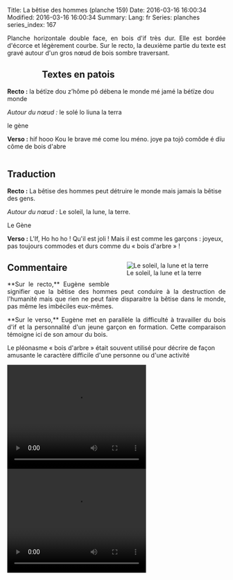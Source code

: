 Title: La bêtise des hommes (planche 159)
Date: 2016-03-16 16:00:34
Modified: 2016-03-16 16:00:34
Summary: 
Lang: fr
Series: planches
series_index: 167

<p style="text-align:justify;">Planche horizontale double face, en bois d'if très dur. Elle est bordée d'écorce et légèrement courbe. Sur le recto, la deuxième partie du texte est gravé autour d'un gros nœud de bois sombre traversant.</p>

<figure class="image-block" style="float: left;">
  <img alt="" src="{static}/images/planche_159_recto.png">
  <figcaption style="max-width: 605px"></figcaption>
</figure>

## Textes en patois
**Recto :** la  bétïze  dou  z’hôme  pô  débena  le  monde  mé  jamé  la  bétïze  dou  monde

*Autour du nœud :* le  solé  lo  liuna  la  terra

le gène

**Verso :** hif  hooo Kou  le brave mé come lou méno. joye pa tojô comôde é dïu côme de bois d'abre


<figure class="image-block" style="float: center;">
  <img alt="" src="{static}/images/planche_159_verso.png">
  <figcaption style="max-width: 2575px"></figcaption>
</figure>

## Traduction
**Recto :** La bêtise des hommes peut détruire le monde mais jamais la bêtise des gens.

*Autour du nœud :* Le soleil, la lune, la terre.

Le Gène

**Verso :** L'If, Ho ho ho ! Qu'il est joli ! Mais il est comme les garçons : joyeux, pas toujours commodes et durs comme du « bois d'arbre » !

<figure class="image-block" style="float: right;">
  <img alt="Le soleil, la lune et la terre" src="{static}/images/planche_159_recto_detail.png">
  <figcaption style="max-width: 331px">Le soleil, la lune et la terre</figcaption>
</figure>


## Commentaire
<p style="text-align:justify;">**Sur le recto,** Eugène semble signifier que la bêtise des hommes peut conduire à la destruction de l'humanité mais que rien ne peut faire disparaitre la bêtise dans le monde, pas même les imbéciles eux-mêmes.</p>

<p style="text-align:justify;">**Sur le verso,** Eugène met en parallèle la difficulté à travailler du bois d'if et la personnalité d'un jeune garçon en formation. Cette comparaison témoigne ici de son amour du bois.

Le pléonasme « bois d'arbre » était souvent utilisé pour décrire de façon amusante le caractère difficile d'une personne ou d'une activité</p>





<video width="320" height="240" controls>
  <source src="https://d1njpgd0ygatdn.cloudfront.net/video_159recto.mp4" type="video/mp4">
</video>

<video width="320" height="240" controls>
  <source src="https://d1njpgd0ygatdn.cloudfront.net/video_159verso.mp4" type="video/mp4">
</video>
